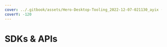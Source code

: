```yaml
---
cover: ../.gitbook/assets/Hero-Desktop-Tooling_2022-12-07-021130_ayix (1) (1).webp
coverY: -120
---
```


# SDKs & APIs

